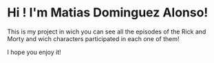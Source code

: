 # Hi ! I'm Matias Dominguez Alonso!

This is my project in wich you can see all the episodes of the Rick and Morty and wich characters participated in each one of them!

I hope you enjoy it!
